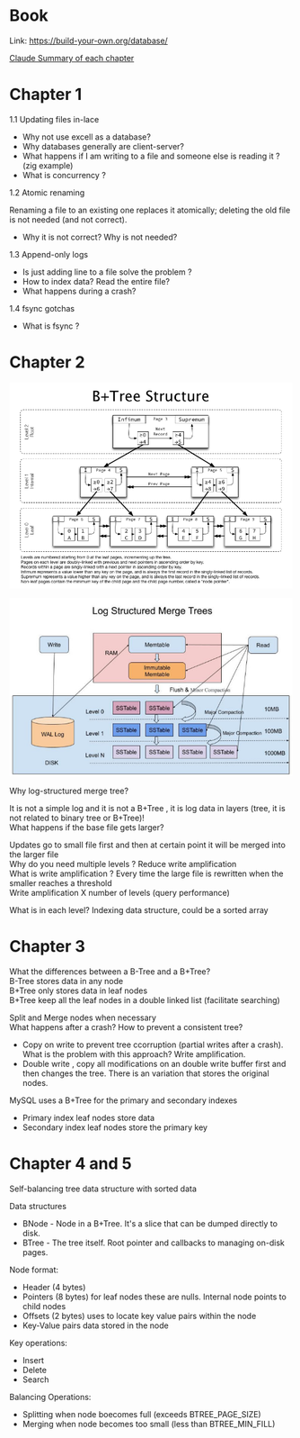 # Book

Link: https://build-your-own.org/database/

[Claude Summary of each chapter](Claude_summary)
# Chapter 1

1.1 Updating files in-lace

- Why not use excell as a database?
- Why databases generally are client-server?
- What happens if I am writing to a file and someone else is reading it ? (zig example)
- What is concurrency ?

1.2 Atomic renaming

Renaming a file to an existing one replaces it atomically; deleting the old file is not needed
(and not correct).

- Why it is not correct? Why is not needed?

1.3 Append-only logs

- Is just adding line to a file solve the problem ?
- How to index data? Read the entire file?
- What happens during a crash?

1.4 fsync gotchas

- What is fsync ?

# Chapter 2

![MySQL B+Tree](images/mysql_btree.png)

![LSM Tree](images/lsm_tree.jpg)

Why log-structured merge tree?

It is not a simple log and it is not a B+Tree , it is log data in layers (tree, it is not related to binary tree or B+Tree)!  
What happens if the base file gets larger?

Updates go to small file first and then at certain point it will be merged into the larger file  
Why do you need multiple levels ? Reduce write amplification  
What is write amplification ? Every time the large file is rewritten when the smaller reaches a threshold  
Write amplification X number of levels (query performance)  

What is in each level? Indexing data structure, could be a sorted array

# Chapter 3

What the differences between a B-Tree and a B+Tree?  
B-Tree stores data in any node  
B+Tree only stores data in leaf nodes  
B+Tree keep all the leaf nodes in a double linked list (facilitate searching)  

Split and Merge nodes when necessary  
What happens after a crash? How to prevent a consistent tree?  
- Copy on write to prevent tree ccorruption (partial writes after a crash). What is the problem with this approach? Write amplification.  
- Double write , copy all modifications on an double write buffer first and then changes the tree. There is an variation that stores the original nodes.    

MySQL uses a B+Tree for the primary and secondary indexes  
- Primary index leaf nodes store data  
- Secondary index leaf nodes store the primary key  

# Chapter 4 and 5

Self-balancing tree data structure with sorted data

Data structures
- BNode - Node in a B+Tree. It's a slice that can be dumped directly to disk.
- BTree - The tree itself. Root pointer and callbacks to managing on-disk pages.

Node format:
- Header (4 bytes)
- Pointers (8 bytes) for leaf nodes these are nulls. Internal node points to child nodes
- Offsets (2 bytes) uses to locate key value pairs within the node
- Key-Value pairs data stored in the node

Key operations:
- Insert
- Delete
- Search

Balancing Operations:
- Splitting when node boecomes full (exceeds BTREE_PAGE_SIZE)
- Merging when node becomes too small (less than BTREE_MIN_FILL)


